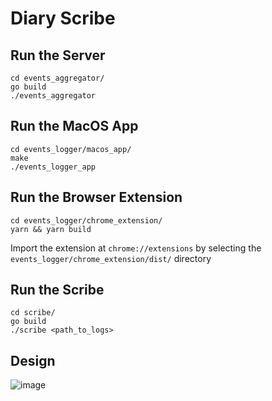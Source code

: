 # Diary Scribe

## Run the Server
```
cd events_aggregator/
go build
./events_aggregator
```

## Run the MacOS App
```
cd events_logger/macos_app/
make
./events_logger_app
```

## Run the Browser Extension
```
cd events_logger/chrome_extension/
yarn && yarn build
```
Import the extension at `chrome://extensions` by selecting the `events_logger/chrome_extension/dist/` directory

## Run the Scribe
```
cd scribe/
go build
./scribe <path_to_logs>
```

## Design
![image](https://github.com/user-attachments/assets/f0172251-30e9-4358-a016-efadd9f0d04c)
